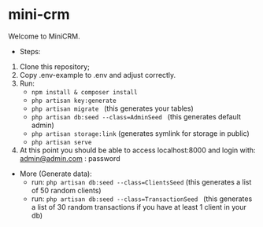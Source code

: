 # mini-crm
Welcome to MiniCRM.

+ Steps:
1. Clone this repository;
2. Copy .env-example to .env and adjust correctly.
3. Run: 
    - <code>npm install & composer install</code>
    - <code>php artisan key:generate</code>
    - <code>php artisan migrate </code> (this generates your tables)
    - <code>php artisan db:seed --class=AdminSeed </code> (this generates default admin)
    - <code>php artisan storage:link</code> (generates symlink for storage in public)
    - <code>php artisan serve</code>
4. At this point you should be able to access localhost:8000
and login with:  admin@admin.com : password

+ More (Generate data): 
    - run: <code>php artisan db:seed --class=ClientsSeed</code> (this generates a list of 50 random clients)
    - run: <code>php artisan db:seed --class=TransactionSeed </code>
    (this generates a list of 30 random transactions if you have at least 1 client in your db)
